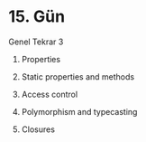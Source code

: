 # 15. Gün

Genel Tekrar 3

1. Properties

2. Static properties and methods

3. Access control

4. Polymorphism and typecasting

5. Closures
